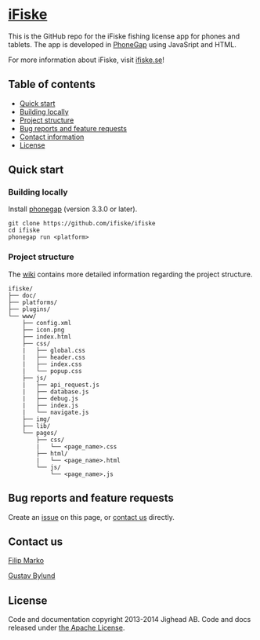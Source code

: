 # [iFiske](http://ifiske.se)
This is the GitHub repo for the iFiske fishing license app for phones and tablets. 
The app is developed in [PhoneGap](http://phonegap.com) using JavaSript and HTML.

For more information about iFiske, visit [ifiske.se](http://ifiske.se)!
## Table of contents
- [Quick start](#quick-start)
 - [Building locally](#building-locally)
 - [Project structure](#project-structure)
- [Bug reports and feature requests](#bug-reports-and-feature-requests)
- [Contact information](#contact-us)
- [License](#license)

## Quick start
### Building locally
Install [phonegap](http://phonegap.com) (version 3.3.0 or later).
````Shell
git clone https://github.com/ifiske/ifiske
cd ifiske
phonegap run <platform>
````
### Project structure
The [wiki](http://github.com/ifiske/iFiske/wiki/Folder-structure) contains more detailed information regarding the project structure. 
```
ifiske/
├── doc/
├── platforms/
├── plugins/
└── www/
    ├── config.xml
    ├── icon.png
    ├── index.html
    ├── css/
    |   ├── global.css
    |   ├── header.css
    |   ├── index.css
    |   └── popup.css
    ├── js/
    |   ├── api_request.js
    |   ├── database.js
    |   ├── debug.js
    |   ├── index.js
    |   └── navigate.js
    ├── img/
    ├── lib/
    └── pages/
        ├── css/
        |   └── <page_name>.css
        ├── html/
        |   └── <page_name>.html
        └── js/
            └── <page_name>.js
```
## Bug reports and feature requests
Create an [issue](http://github.com/ifiske/iFiske/issues/new) on this page, or [contact us](#contact-us) directly.
## Contact us
[Filip Marko](http://github.com/knarko)

[Gustav Bylund](http://github.com/maistho)

## License
Code and documentation copyright 2013-2014 Jighead AB. Code and docs released under [the Apache License](LICENSE).
